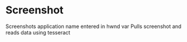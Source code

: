 # Screenshot
Screenshots application name entered in hwnd var
Pulls screenshot and reads data using tesseract
